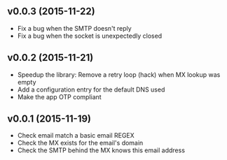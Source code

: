 ## v0.0.3 (2015-11-22)

* Fix a bug when the SMTP doesn't reply
* Fix a bug when the socket is unexpectedly closed

## v0.0.2 (2015-11-21)

* Speedup the library: Remove a retry loop (hack) when MX lookup was empty
* Add a configuration entry for the default DNS used
* Make the app OTP compliant

## v0.0.1 (2015-11-19)

* Check email match a basic email REGEX
* Check the MX exists for the email's domain
* Check the SMTP behind the MX knows this email address
